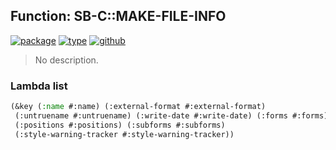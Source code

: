 ## Function: SB-C::MAKE-FILE-INFO
[![package](https://img.shields.io/badge/Package-SB--C-5f9ea0.svg?style=social&colorA=999999)](../) [![type](https://img.shields.io/badge/Type-Function-5f9ea0.svg?style=social&colorA=999999)](../#function) [![github](https://img.shields.io/badge/GitHub-View_the_source-5f9ea0.svg?style=social&colorA=999999&logo=github)](https://github.com/sbcl/sbcl/blob/master/src/code/debug-info.lisp/) 

> No description.

### Lambda list
```cl
(&key (:name #:name) (:external-format #:external-format)
 (:untruename #:untruename) (:write-date #:write-date) (:forms #:forms)
 (:positions #:positions) (:subforms #:subforms)
 (:style-warning-tracker #:style-warning-tracker))
```
